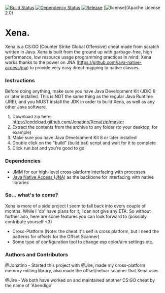 [![Build Status](https://travis-ci.org/Jonatino/Xena.svg?branch=master)](https://travis-ci.org/Jonatino/Xena)
[![Dependency Status](https://www.versioneye.com/user/projects/578ab9e5c3d40f003caa34c0/badge.svg?style=flat)](https://www.versioneye.com/user/projects/578ab9e5c3d40f003caa34c0)
[![Release](https://jitpack.io/v/Jonatino/Xena.svg)](https://jitpack.io/#Jonatino/Xena)
[![license](https://img.shields.io/github/license/Jonatino/Xena.svg)](Apache License 2.0)

# Xena.
Xena is a CS:GO (Counter Strike Global Offensive) cheat made from scratch written in Java. Xena is built from the ground up with garbage-free, high performance, low resource usage programming practices in mind. Xena works thanks to the power on JNA (https://github.com/java-native-access/jna) to provide very easy direct mapping to native classes.

### Instructions
Before doing anything, make sure you have Java Development Kit (JDK) 8 or later installed. This is NOT the same thing as the regular Java Runtime (JRE), and you MUST install the JDK in order to build Xena, as well as any other Java software.

1. Download zip here: https://codeload.github.com/Jonatino/Xena/zip/master
2. Extract the contents from the archive to any folder (to your desktop, for example)
3. Make sure you have Java Development Kit 8 or later installed
4. Double click on the "build" (build.bat) script and wait for it to complete
5. Click run.bat and you're good to go!

### Dependencies
- [JMM](https://github.com/Jonatino/Java-Memory-Manipulation) for our high-level cross-platform interfacing with processes
- [Java Native Access (JNA)](https://github.com/java-native-access/jna) as the backbone for interfacing with native libraries

### So... what's to come?
Xena is more of a side project I seem to fall back into every couple of months. While I 'do' have plans for it, I can not give any ETA. So without further ado, here are some features you can look forward to (possibly contribute yourself <3)
- Cross-Platform (Note: the cheat it's self is cross platform, but I need the patterns for offsets for the Offset Scanner)
- Some type of configuration tool to change esp color/aim settings etc.

### Authors and Contributors
@Jonatino - Started this project with @Jire, made my cross-platform memory editing library, also made the offset/netvar scanner that Xena uses

@Jire - We both have worked on and maintained another CS:GO cheat by the name of 'Abendigo'

